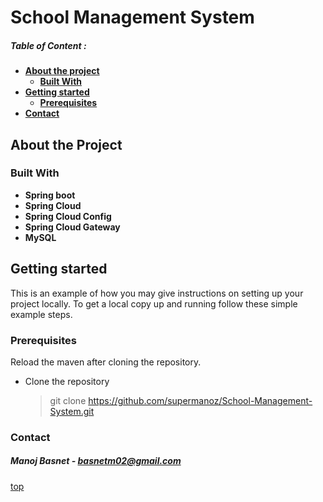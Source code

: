 # School Management System

##### Table of Content :
* **[About the project](#about-the-project)**
    * **[Built With](#built-with)**
* **[Getting started](#getting-started)**
    * **[Prerequisites](#prerequisites)**
* **[Contact](#contact)**


## About the Project



### Built With

* **Spring boot**
* **Spring Cloud**
* **Spring Cloud Config**
* **Spring Cloud Gateway**
* **MySQL**

## Getting started

This is an example of how you may give instructions on setting up your project locally. To get a local copy up and running follow these simple example steps.

### Prerequisites

Reload the maven after cloning the repository.

* Clone the repository
    > git clone https://github.com/supermanoz/School-Management-System.git


### Contact
##### Manoj Basnet - <basnetm02@gmail.com>


[top](#school-management-system)



 
 
 